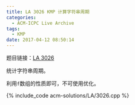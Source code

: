 ```yaml
---
title: LA 3026 KMP 计算字符串周期
categories:
  - ACM-ICPC Live Archive
tags:
  - KMP
date: 2017-04-12 08:50:14
---
```


题目链接：[LA 3026](https://icpcarchive.ecs.baylor.edu/index.php?option=com_onlinejudge&amp;Itemid=8&amp;category=13&amp;page=show_problem&amp;problem=1027)

统计字符串周期。

<!-- more -->

利用`f`数组的性质即可，不可使用优化。

{% include_code acm-solutions/LA/3026.cpp %}
